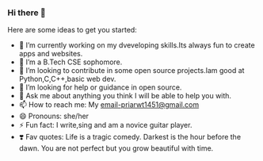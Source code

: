 ### Hi there 👋

Here are some ideas to get you started:

- 🔭 I’m currently working on my dveveloping skills.Its always fun to create apps and websites.
- 🌱 I’m a B.Tech CSE sophomore.
- 👯 I’m looking to contribute in some open source projects.Iam good at Python,C,C++,basic web dev.
- 🤔 I’m looking for help or guidance in open source.
- 💬 Ask me about anything you think I will be able to help you with.
- 📫 How to reach me: My email-priarwt1451@gmail.com
- 😄 Pronouns: she/her
- ⚡ Fun fact: I write,sing and am a novice guitar player.
- ❣️ Fav quotes: Life is a tragic comedy.
                 Darkest is the hour before the dawn.
                 You are not perfect but you grow beautiful with time.

